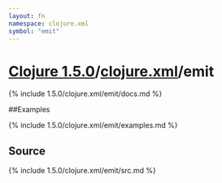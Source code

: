```yaml
---
layout: fn
namespace: clojure.xml
symbol: "emit"
---
```


# [Clojure 1.5.0](../../)/[clojure.xml](../)/emit

{% include 1.5.0/clojure.xml/emit/docs.md %}

##Examples

{% include 1.5.0/clojure.xml/emit/examples.md %}
## Source
{% include 1.5.0/clojure.xml/emit/src.md %}

